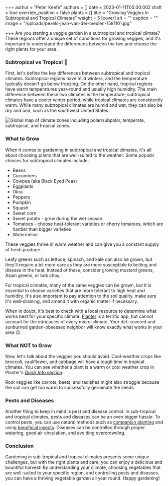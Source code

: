 +++
author = "Peter Keefe"
authors = []
date = 2023-01-11T05:00:00Z
draft = true
override_position = false
plants = []
title = "Growing Veggies in Subtropical and Tropical Climates"
weight = 5
[cover]
alt = ""
caption = ""
image = "/uploads/pexels-jean-van-der-meulen-1581101.jpg"

+++
Are you starting a veggie garden in a subtropical and tropical climate? These regions offer a unique set of conditions for growing veggies, and it's important to understand the differences between the two and choose the right plants for your area.

### Subtropical vs Tropical 🌴

First, let's define the key differences between subtropical and tropical climates. Subtropical regions have mild winters, and the temperature typically doesn't go below freezing. On the other hand, tropical regions have warm temperatures year-round and usually high humidity. The main difference between these two climates is the temperature; subtropical climates have a cooler winter period, while tropical climates are consistently warm. While many subtropical climates are humid and wet, they can also be dry and arid, such as the southwest United States.

![Global map of climate zones including polar/subpolar, temperate, subtropical, and tropical zones.](/uploads/climate_zones.webp "Climate Zones. Source: Meteoblue")

### What to Grow

When it comes to gardening in subtropical and tropical climates, it's all about choosing plants that are well-suited to the weather. Some popular choices for subtropical climates include:

* Beans
* Cucumbers
* Cowpea (aka Black Eyed Peas)
* Eggplants
* Okra
* Peppers
* Pumpkin
* Squash
* Sweet corn
* Sweet potato - grow during the wet season
* Tomatoes - choose heat-tolerant varieties or cherry tomatoes, which are hardier than bigger varieties
* Watermelon

These veggies thrive in warm weather and can give you a constant supply of fresh produce. 

Leafy greens such as lettuce, spinach, and kale can also be grown, but they'll require a bit more care as they are more susceptible to bolting and disease in the heat. Instead of these, consider growing mustard greens, Asian greens, or bok choy.

For tropical climates, many of the same veggies can be grown, but it is essential to choose varieties that are more tolerant to high heat and humidity. It's also important to pay attention to the soil quality, make sure it's well-draining, and amend it with organic matter if necessary.

When in doubt, it's best to check with a local resource to determine what works best for your specific climate. [Planter](https://planter.garden) is a terrific app, but cannot account for the intricacies of every micro-climate. Your dirt-covered and sunburned garden-obsessed neighbor will know exactly what works in your area 😉.

### What NOT to Grow

Now, let's talk about the veggies you should avoid. Cool-weather crops like broccoli, cauliflower, and cabbage will have a tough time in tropical climates. You can see whether a plant is a warm or cool weather crop in Planter's [Quick Info section](https://info.planter.garden/plant-information/how-to-grow/#quick-info). 

Root veggies like carrots, beets, and radishes might also struggle because the soil can get too warm to successfully germinate the seeds.

### Pests and Diseases

Another thing to keep in mind is pest and disease control. In sub-tropical and tropical climates, pests and diseases can be an even bigger hassle. To control pests, you can use natural methods such as [companion planting](https://blog.planter.garden/posts/companion-planting-diversity-is-key/) and using [beneficial insects](https://blog.planter.garden/posts/16-of-your-garden-s-local-pest-hunters/). Diseases can be controlled through proper watering, good air circulation, and avoiding overcrowding.

### Conclusion

Gardening in sub-tropical and tropical climates presents some unique challenges, but with the right plants and care, you can enjoy a delicious and bountiful harvest! By understanding your climate, choosing vegetables that are well-suited to your specific region, and controlling pests and diseases, you can have a thriving vegetable garden all year round. Happy gardening!